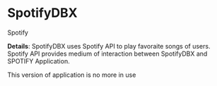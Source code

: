 # SpotifyDBX
Spotify

**Details**: 
SpotifyDBX uses Spotify API to play favoraite songs of users.
Spotify API provides medium of interaction between SpotifyDBX and SPOTIFY Application. 


This version of application is no more in use
